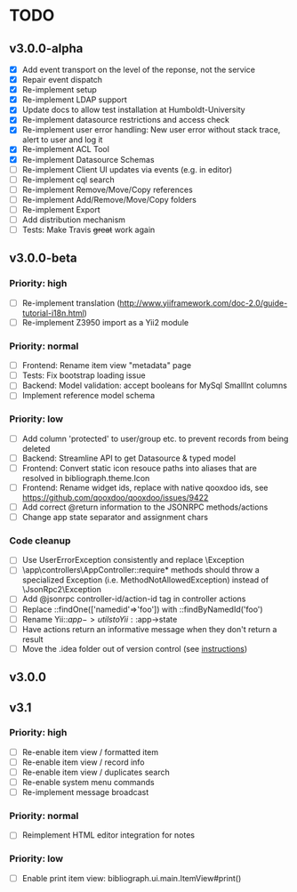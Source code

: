 # TODO

## v3.0.0-alpha
- [x] Add event transport on the level of the reponse, not the service
- [x] Repair event dispatch
- [x] Re-implement setup
- [x] Re-implement LDAP support
- [x] Update docs to allow test installation at Humboldt-University
- [x] Re-implement datasource restrictions and access check
- [x] Re-implement user error handling: New user error without stack trace, alert to user and log it
- [x] Re-implement ACL Tool
- [x] Re-implement Datasource Schemas
- [ ] Re-implement Client UI updates via events (e.g. in editor)
- [ ] Re-implement cql search
- [ ] Re-implement Remove/Move/Copy references
- [ ] Re-implement Add/Remove/Move/Copy folders
- [ ] Re-implement Export
- [ ] Add distribution mechanism
- [ ] Tests: Make Travis ~~great~~ work again

## v3.0.0-beta 

### Priority: high
- [ ] Re-implement translation (http://www.yiiframework.com/doc-2.0/guide-tutorial-i18n.html)
- [ ] Re-implement Z3950 import as a Yii2 module

### Priority: normal
- [ ] Frontend: Rename item view "metadata" page
- [ ] Tests: Fix bootstrap loading issue
- [ ] Backend: Model validation: accept booleans for MySql SmallInt columns
- [ ] Implement reference model schema

### Priority: low
- [ ] Add column 'protected' to user/group etc. to prevent records from being deleted
- [ ] Backend: Streamline API to get Datasource & typed model
- [ ] Frontend: Convert static icon resouce paths into aliases that are resolved in bibliograph.theme.Icon
- [ ] Frontend: Rename widget ids, replace with native qooxdoo ids, see https://github.com/qooxdoo/qooxdoo/issues/9422
- [ ] Add correct @return information to the JSONRPC methods/actions
- [ ] Change app state separator and assignment chars

### Code cleanup
- [ ] Use UserErrorException consistently and replace \Exception
- [ ] \app\controllers\AppController::require* methods should throw a specialized
      Exception (i.e. MethodNotAllowedException) instead of \JsonRpc2\Exception
- [ ] Add @jsonrpc controller-id/action-id tag in controller actions
- [ ] Replace ::findOne(['namedid'=>'foo']) with ::findByNamedId('foo')
- [ ] Rename Yii::$app->utils to Yii::$app->state
- [ ] Have actions return an informative message when they don't return a result
- [ ] Move the .idea folder out of version control (see [instructions](https://intellij-support.jetbrains.com/hc/en-us/articles/207240985-Changing-IDE-default-directories-used-for-config-plugins-and-caches-storage))
## v3.0.0

## v3.1

### Priority: high
- [ ] Re-enable item view / formatted item
- [ ] Re-enable item view / record info
- [ ] Re-enable item view / duplicates search
- [ ] Re-enable system menu commands
- [ ] Re-implement message broadcast

### Priority: normal
- [ ] Reimplement HTML editor integration for notes

### Priority: low
- [ ] Enable print item view: bibliograph.ui.main.ItemView#print()